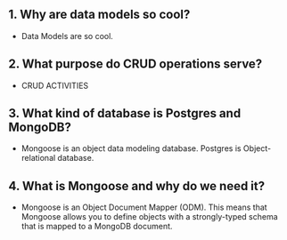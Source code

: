 ## 1. Why are data models so cool?
* Data Models are so cool.
## 2.  What purpose do CRUD operations serve?
* CRUD ACTIVITIES
## 3. What kind of database is Postgres and MongoDB?
* Mongoose is an object data modeling database. Postgres is Object-relational database.
## 4. What is Mongoose and why do we need it?
* Mongoose is an Object Document Mapper (ODM). This means that Mongoose allows you to define objects with a strongly-typed schema that is mapped to a MongoDB document.